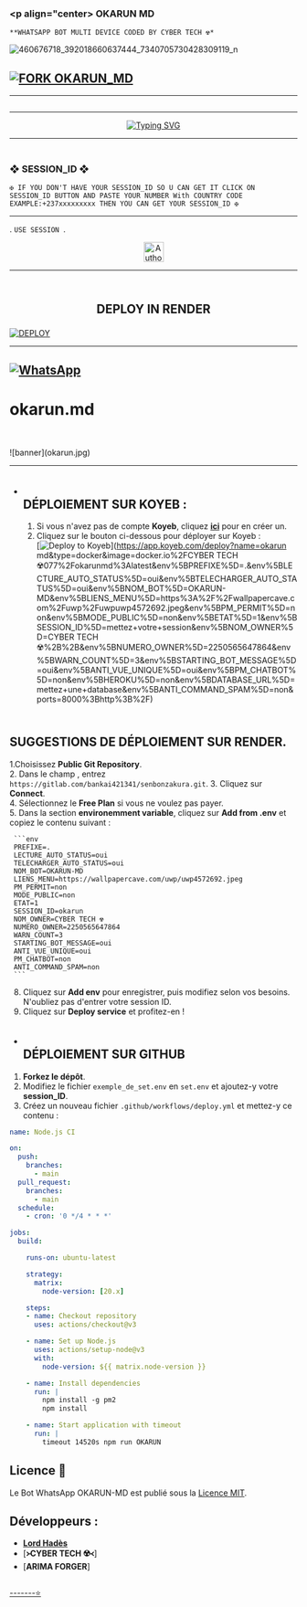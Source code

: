 ### <p align="center>  **OKARUN MD**


```**WHATSAPP BOT MULTI DEVICE CODED BY CYBER TECH ☢️*```



![460676718_392018660637444_7340705730428309119_n](https://github.com/user-attachments/assets/60f7559d-141e-4f44-85c5-3e37066a7099)






##           [![FORK OKARUN_MD](https://img.shields.io/badge/FORK%20-OKARUN%20MD-red)](github.com/Lordhades-qp/Okarun-md/fork)

-------

 <p align="center">
  <a href="#"><img src="http://readme-typing-svg.herokuapp.com?color=00008B&center=true&vCenter=true&multiline=false&lines=`ARIMA+FORGER+DU+CLAN+ÉTERNEL`" alt="">

<br>

--------

       
<p align="center">
  <a href="https://git.io/typing-svg"><img src="https://readme-typing-svg.demolab.com?font=EB+Garamond&weight=800&size=28&duration=4000&pause=1000&random=false&width=435&lines=+•★⃝ OKARUN-+MD★⃝•;MULTI-DEVICE+WHATSAPP+BOT;DEVELOPED+BY+CYBER TECH ☢️;DECEMBER+2024." alt="Typing SVG" /></a>
 </p>


--------


### <br>    ❖ SESSION_ID ❖


`✠ IF YOU DON'T HAVE YOUR SESSION_ID SO U CAN GET IT CLICK ON SESSION_ID BUTTON AND PASTE YOUR NUMBER With COUNTRY CODE EXAMPLE:+237xxxxxxxxx THEN YOU CAN GET YOUR SESSION_ID ✠`

----------
. `USE SESSION `.
<p align="center">
<a href="https://cyber-tech-session-generator.onrender.com"><img height= "35" title="Author" src="https://img.shields.io/badge/GET SESSION ID:1-black?style=for-the-badge&logo=render"></a>
<p/>


---------------


## <p align="center"><br>   DEPLOY IN RENDER
<a href='https://dashboard.render.com' target="_blank"><img alt='DEPLOY' src='https://img.shields.io/badge/RENDER-h?color=maroon&style=for-the-badge&logo=render'/></a></p>


------------

[![WhatsApp](https://img.shields.ios/badge/wha%20-me%20-green)](WhatsApp.com/+2250565647864/wa)
----------


<p align="center"><h1>okarun.md</h1><br> </p>
![banner](okarun.jpg)


----------


- ## <br>  **DÉPLOIEMENT SUR KOYEB** :
  1. Si vous n'avez pas de compte **Koyeb**, cliquez [**ici**](https://dashboard.koyeb.com/signup) pour en créer un.
  2. Cliquez sur le bouton ci-dessous pour déployer sur Koyeb :<br>
     [![Deploy to Koyeb](https://www.koyeb.com/static/images/deploy/button.svg)](https://app.koyeb.com/deploy?name=okarun md&type=docker&image=docker.io%2FCYBER TECH ☢️077%2Fokarunmd%3Alatest&env%5BPREFIXE%5D=.&env%5BLECTURE_AUTO_STATUS%5D=oui&env%5BTELECHARGER_AUTO_STATUS%5D=oui&env%5BNOM_BOT%5D=OKARUN-MD&env%5BLIENS_MENU%5D=https%3A%2F%2Fwallpapercave.com%2Fuwp%2Fuwpuwp4572692.jpeg&env%5BPM_PERMIT%5D=non&env%5BMODE_PUBLIC%5D=non&env%5BETAT%5D=1&env%5BSESSION_ID%5D=mettez+votre+session&env%5BNOM_OWNER%5D=CYBER TECH ☢️%2B%2B&env%5BNUMERO_OWNER%5D=2250565647864&env%5BWARN_COUNT%5D=3&env%5BSTARTING_BOT_MESSAGE%5D=oui&env%5BANTI_VUE_UNIQUE%5D=oui&env%5BPM_CHATBOT%5D=non&env%5BHEROKU%5D=non&env%5BDATABASE_URL%5D=mettez+une+database&env%5BANTI_COMMAND_SPAM%5D=non&ports=8000%3Bhttp%3B%2F)

## <br> **SUGGESTIONS DE DÉPLOIEMENT SUR RENDER**.

  1.Choisissez **Public Git Repository**.  
  2. Dans le champ , entrez `https://gitlab.com/bankai421341/senbonzakura.git`.
  3. Cliquez sur **Connect**.  
  4. Sélectionnez le **Free Plan** si vous ne voulez pas payer.  
  5. Dans la section **environemment variable**, cliquez sur 
  **Add from .env** et copiez le contenu suivant :

     ```env
     PREFIXE=.
     LECTURE_AUTO_STATUS=oui
     TELECHARGER_AUTO_STATUS=oui
     NOM_BOT=OKARUN-MD
     LIENS_MENU=https://wallpapercave.com/uwp/uwp4572692.jpeg
     PM_PERMIT=non
     MODE_PUBLIC=non
     ETAT=1
     SESSION_ID=okarun
     NOM_OWNER=CYBER TECH ☢️
     NUMERO_OWNER=2250565647864
     WARN_COUNT=3
     STARTING_BOT_MESSAGE=oui
     ANTI_VUE_UNIQUE=oui
     PM_CHATBOT=non
     ANTI_COMMAND_SPAM=non
     ```

  8. Cliquez sur **Add env** pour enregistrer, puis modifiez selon vos besoins. N'oubliez pas d'entrer votre session ID.  
  9. Cliquez sur **Deploy service** et profitez-en !


 - ## <br>   **DÉPLOIEMENT SUR GITHUB**

  1. **Forkez le dépôt**.
  2. Modifiez le fichier `exemple_de_set.env` en `set.env` et ajoutez-y votre **session_ID**.
  3. Créez un nouveau fichier `.github/workflows/deploy.yml` et mettez-y ce contenu :

```yml
name: Node.js CI

on:
  push:
    branches:
      - main
  pull_request:
    branches:
      - main
  schedule:
    - cron: '0 */4 * * *'

jobs:
  build:

    runs-on: ubuntu-latest

    strategy:
      matrix:
        node-version: [20.x]

    steps:
    - name: Checkout repository
      uses: actions/checkout@v3

    - name: Set up Node.js
      uses: actions/setup-node@v3
      with:
        node-version: ${{ matrix.node-version }}

    - name: Install dependencies
      run: |
        npm install -g pm2
        npm install

    - name: Start application with timeout
      run: |
        timeout 14520s npm run OKARUN

```


## Licence 📜

Le Bot WhatsApp OKARUN-MD est publié sous la [Licence MIT](https://opensource.org/licenses/MIT).


## Développeurs :
- [**Lord Hadès**](github.com/lordhades-qp/okarun-md)
- [**᚛CYBER TECH ☢️᚜**]
- [**ARIMA FORGER**]


<p align="center">
 <a href="#"><img src="http://readme-typing-svg.herokuapp.com?
 color=00008&center=true&vcenter=true&multiline=false&lines=`THANK+YOU+FOR+FORK+AND+DONT+FORGET-GIVE+STAR+FOR+ENCOURAGE-US`" alt="">


-------⭐
